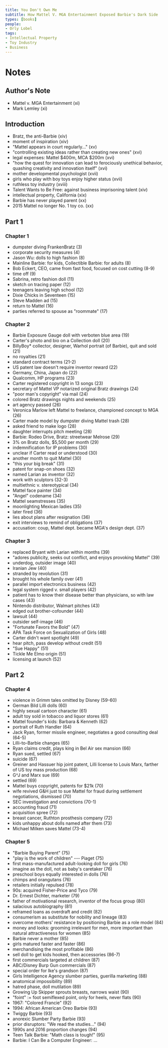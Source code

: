 ```yaml
---
title: You Don't Own Me
subtitle: How Mattel V. MGA Entertainment Exposed Barbie's Dark Side
types: [books]
people:
- Orly Lobel
tags:
- Intellectual Property
- Toy Industry
- Business
---
```


# Notes

## Author's Note
- Mattel v. MGA Entertainment (xi)
- Mark Lemley (xi)

## Introduction
- Bratz, the anti-Barbie (xiv)
- moment of inspiration (xiv)
- "Mattel appears in court regularly..." (xv)
- "controlling existing ideas rather than creating new ones" (xvi)
- legal expenses: Mattel $400m, MCA $200m (xvi)
- "how the quest for innovation can lead to ferociously unethical behavior, quashing creativity and innovation itself" (xvi)
- mother developmental psychologist (xvii)
- girls who play with boy toys enjoy higher status (xvii)
- ruthless toy industry (xviii)
- Talent Wants to Be Free: against business imprisoning talent (xiv)
- intellectual property, California (xix)
- Barbie has never played parent (xx)
- 2015 Mattel no longer No. 1 toy co. (xx)

## Part 1

### Chapter 1
- dumpster diving FrankenBratz (3)
- corporate security measures (4)
- Jason Wu: dolls to high fashion (8)
- Mainline Barbie: for kids, Collectible Barbie: for adults (8)
- Bob Eckert, CEO, came from fast food, focused on cost cutting (8-9)
- time off (9)
- Sabrina, retro fashion doll (11)
- sketch on tracing paper (12)
- teenagers leaving high school (12)
- Dixie Chicks in Seventeen (15)
- Steve Madden ad (15)
- return to Mattel (16)
- parties referred to spouse as "roommate" (17)

### Chapter 2
- Barbie Exposure Gauge doll with verboten blue area (19)
- Carter's photo and bio on a Collection doll (20)
- BillyBoy* collector, designer, Warhol portrait (of Barbie), quit and sold (21)
- no royalties (21)
- standard contract terms (21-2)
- US patent law doesn't require inventor reward (22)
- Germany, China, Japan do (22)
- Qualcomm, HP programs (23)
- Carter registered copyright in 13 songs (23)
- secretary of Mattel VP notarized original Bratz drawings (24)
- "poor man's copyright" via mail (24)
- colored Bratz drawings nights and weekends (25)
- art agency passed (26)
- Veronica Marlow left Mattel to freelance, championed concept to MGA (26)
- Carter made model by dumpster diving Mattel trash (28)
- asked friend to make logo (28)
- daughter interrupts pitch meeting (28)
- Barbie: Rodeo Drive, Bratz: streetwear Melrose (29)
- 3% on Bratz dolls, $5,500 per month (29)
- indemnification for IP problems (30)
- unclear if Carter read or understood (30)
- another month to quit Mattel (30)
- "this your big break" (31)
- patent for snap-on shoes (32)
- named Larian as inventor (32)
- work with sculptors (32-3)
- multiethnic v. stereotypical (34)
- Mattel face painter (34)
- "Angel" codename (34)
- Mattel seamstresses (35)
- moonlighting Mexican ladies (35)
- later fired (36)
- lies about plans after resignation (36)
- exit interviews to remind of obligations (37)
- accusation: coup, Mattel dept. became MGA's design dept. (37)

### Chapter 3
- replaced Bryant with Larian within months (39)
- "adores publicity, seeks out conflict, and enjoys provoking Mattel" (39)
- underdog, outsider image (40)
- Iranian Jew (40)
- stranded by revolution (31)
- brought his whole family over (41)
- parallel import electronics business (42)
- legal system rigged v. small players (42)
- patient has to know their disease better than physicians, so with law cases (43)
- Nintendo distributor, Walmart pitches (43)
- edged out brother-cofounder (44)
- lawsuit (44)
- outsider self-image (46)
- "Fortunate Favors the Bold" (47)
- APA Task Force on Sexualization of Girls (48)
- Carter didn't want spotlight (49)
- hear pitch, pass develop without credit (51)
- "Sue Happy" (51)
- Tickle Me Elmo origin (51)
- licensing at launch (52)

## Part 2

### Chapter 4
- violence in Grimm tales omitted by Disney (59-60)
- German Bild Lilli dolls (60)
- highly sexual cartoon character (61)
- adult toy sold in tobacco and liquor stores (61)
- Mattel founder's kids: Barbara & Kenneth (62)
- portrait of Ruth Handler (64)
- Jack Ryan, former missile engineer, negotiates a good consulting deal (64-5)
- Lilli-to-Barbie changes (65)
- Ryan claims credit, plays king in Bel Air sex mansion (66)
- Ryan sued, settled (67)
- suicide (67)
- Greiner and Hassuer hip joint patent, Lilli license to Louis Marx, farther of US toy mass production (68)
- G^J and Marx sue (69)
- settled (69)
- Mattel buys copyright, patents for $21k (70)
- wife revived G&H just to sue Mattel for fraud during settlement negotiations, dismissed (70)
- SEC investigation and convictions (70-1)
- accounting fraud (71)
- acquisition spree (72)
- breast cancer, Ruthton prosthesis company (72)
- kids unhappy about dolls named after them (73)
- Michael Milken saves Mattel (73-4)

### Chapter 5
- "Barbie Buying Parent" (75)
- "play is the work of children" --- Piaget (75)
- first mass-manufactured adult-looking doll for girls (76)
- imagine as the doll, not as baby's caretaker (76)
- preschool boys equally interested in dolls (76)
- chimps and orangutans (76)
- retailers initially repulsed (78)
- 90s: acquired Fisher-Price and Tyco (79)
- Dr. Ernest Dichter, marketer (79)
- father of motivational research, inventor of the focus group (80)
- salacious autobiography (81)
- reframed loans as overdraft and credit (82)
- consumerism as substitute for nobility and lineage (83)
- overcome mothers' resistance by positioning Barbie as a role model (84)
- money and looks: grooming irrelevant for men, more important than natural attractiveness for women (85)
- Barbie never a mother (85)
- girls matured faster and faster (86)
- merchandising the most profitable (86)
- sell doll to get kids hooked, then accessories (86-7)
- first commercials targeted at children (87)
- ABC/Disney Burp Gun commercials (87)
- special order for Ike's grandson (87)
- Girls Intelligence Agency slumber parties, guerilla marketing (88)
- anatomical impossibility (89)
- hatred phase, doll mutilation (89)
- Growing Up Skipper sprouts breasts, narrows waist (90)
- "foint" := foot semiflexed point, only for heels, never flats (90)
- 1967: "Colored Francie" (92)
- 1994: African American Oreo Barbie (93)
- Twiggy Barbie (93)
- anorexic Slumber Party Barbie (93)
- prior disruptors: "We read the studies..." (94)
- 1990s and 2016 proportion changes (94)
- Teen Talk Barbie: "Math class is tough!" (95)
- Barbie: I Can Be a Computer Engineer: ...
